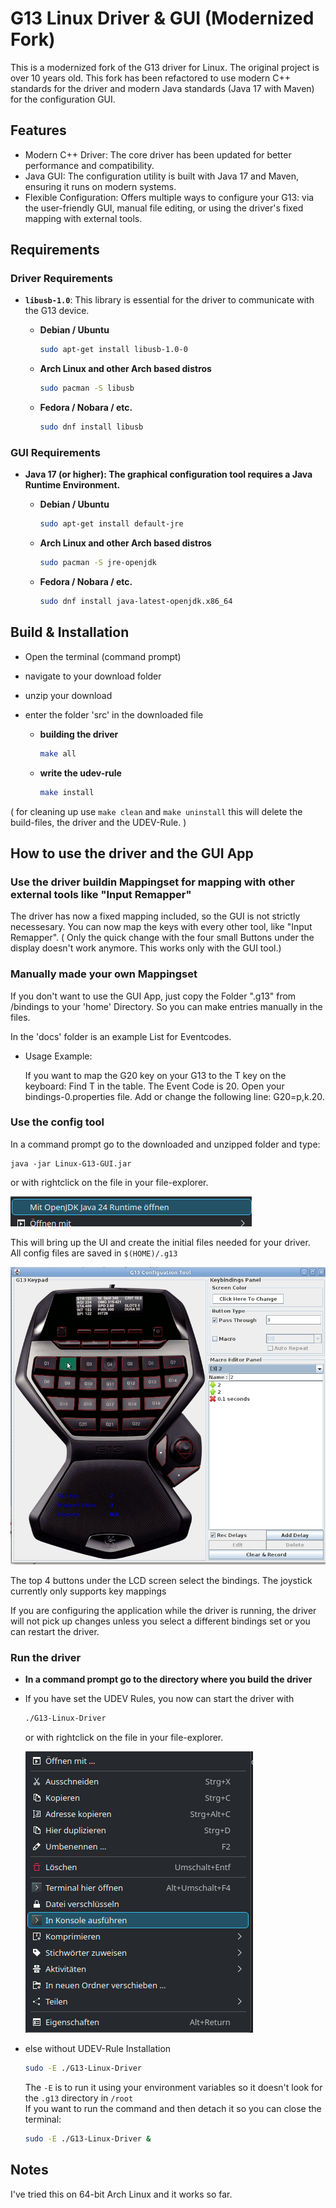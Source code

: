 # G13 Linux Driver & GUI (Modernized Fork)

This is a modernized fork of the G13 driver for Linux. 
The original project is over 10 years old. This fork has been refactored to use modern C++ standards for the driver and modern Java standards (Java 17 with Maven) for the configuration GUI.

## Features

* Modern C++ Driver: The core driver has been updated for better performance and compatibility.
* Java GUI: The configuration utility is built with Java 17 and Maven, ensuring it runs on modern systems.
* Flexible Configuration: Offers multiple ways to configure your G13: via the user-friendly GUI, manual file editing, or using the driver's fixed mapping with external tools.

## Requirements

 ### Driver Requirements
* **`libusb-1.0`**: This library is essential for the driver to communicate with the G13 device.


    * **Debian / Ubuntu**

        ```bash
        sudo apt-get install libusb-1.0-0
        ```
    * **Arch Linux and other Arch based distros**

        ```bash
        sudo pacman -S libusb
        ```

    * **Fedora / Nobara / etc.**
        ```bash
        sudo dnf install libusb
        ```

### GUI Requirements
* **Java 17 (or higher): The graphical configuration tool requires a Java Runtime Environment.**

    * **Debian / Ubuntu**

        ```bash
        sudo apt-get install default-jre
        ```
    * **Arch Linux and other Arch based distros**

        ```bash
        sudo pacman -S jre-openjdk
        ```

    * **Fedora / Nobara / etc.**
        ```bash
        sudo dnf install java-latest-openjdk.x86_64
        ```


## Build & Installation

* Open the terminal (command prompt) 
* navigate to your download folder
* unzip your download
* enter the folder 'src' in the downloaded file 

    * **building the driver**
        ```bash
        make all
        ```
    * **write the udev-rule**
        ```bash
        make install
        ```


( for cleaning up 
use `make clean`
and `make uninstall`
this will delete the build-files, the driver and the UDEV-Rule. )


## How to use the driver and the GUI App

### Use the driver buildin Mappingset for mapping with other external tools like "Input Remapper"

The driver has now a fixed mapping included, so the GUI is not strictly necessesary. 
You can now map the keys with every other tool, like "Input Remapper".
( Only the quick change with the four small Buttons under the display doesn't work anymore. This works only with the GUI tool.)


### Manually made your own Mappingset

If you don't want to use the GUI App, just copy the Folder ".g13" from /bindings to your 'home' Directory. 
So you can make entries manually in the files.

In the 'docs' folder is an example List for Eventcodes.
* Usage Example:

    If you want to map the G20 key on your G13 to the T key on the keyboard:
    Find T in the table. The Event Code is 20.
    Open your bindings-0.properties file.
    Add or change the following line: G20=p,k.20.


### Use the config tool
  
In a command prompt go to the downloaded and unzipped folder and type:

    java -jar Linux-G13-GUI.jar

or with rightclick on the file in your file-explorer.

![alt text](docs/image.png)

This will bring up the UI and create the initial files needed for your driver.  
All config files are saved in `$(HOME)/.g13`

![alt text](docs/ConfigTool.jpg)

The top 4 buttons under the LCD screen select the bindings.
The joystick currently only supports key mappings

If you are configuring the application while the driver is running, the driver will not pick up changes unless you select a different bindings set or you can restart the driver.


### Run the driver

* **In a command prompt go to the directory where you build the driver**

* If you have set the UDEV Rules, you now can start the driver with 
    ```bash
    ./G13-Linux-Driver 
    ```

    or with rightclick on the file in your file-explorer.

    ![alt text](docs/image2.png)

* else without UDEV-Rule Installation
    ```bash
    sudo -E ./G13-Linux-Driver
    ```

    The `-E` is to run it using your environment variables so it doesn't look for the `.g13` directory in `/root`  
    If you want to run the command and then detach it so you can close the terminal:
    ```bash
    sudo -E ./G13-Linux-Driver &
    ```




## Notes

I've tried this on 64-bit Arch Linux and it works so far.  